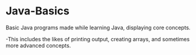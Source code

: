 # Java-Basics
Basic Java programs made while learning Java, displaying core concepts.


-This includes the likes of printing output, creating arrays, and sometimes more advanced concepts.
